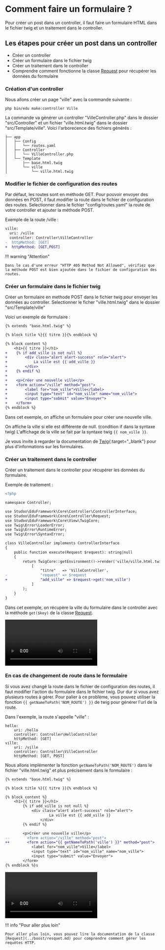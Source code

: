 # Comment faire un formulaire ?

Pour créer un post dans un controller, il faut faire un formulaire HTML dans le fichier twig et un traitement dans le controller.

## Les étapes pour créer un post dans un controller

- Créer un controller
- Créer un formulaire dans le fichier twig
- Créer un traitement dans le controller
- Comprendre comment fonctionne la classe [Request](../boost/resquet.md) pour récupérer les données du formulaire

### Création d'un controller

Nous allons créer un page "ville" avec la commande suivante :

```Shell
php bin/edu make:controller Ville
```

La commande va générer un controller "VilleController.php" dans le dossier "src/Controller" et un fichier "ville.html.twig" dans le dossier "src/Template/ville".
Voici l'arborecence des fichiers générés :

``` hl_lines="5 8 9"
├── app
│   ├── Config
│   │   └── routes.yaml
│   ├── Controller
│   │   └── VilleController.php
│   └── Template
│       ├── base.html.twig
│       └── ville
│           └── ville.html.twig
```

### Modifier le fichier de configuration des routes

Par défaut, les routes sont en méthode GET. Pour pouvoir envoyer des données en POST, il faut modifier la route dans le fichier de configuration des routes.
Selectionner dans le fichier "config/routes.yaml" la route de votre controller et ajouter la méthode POST.

Exemple de la route /ville :

```diff
ville:
  uri: /ville
  controller: Controller\VilleController
-  httpMethod: [GET]
+  httpMethod: [GET,POST]
```

!!! warning "Attention"

    Dans le cas d'une erreur "HTTP 405 Method Not Allowed", vérifiez que la méthode POST est bien ajoutée dans le fichier de configuration des routes.

### Créer un formulaire dans le fichier twig

Créer un formulaire en methode POST dans le fichier twig pour envoyer les données au controller.
Selectionner le ficher "ville.html.twig" dans le dossier "src/Template/ville"

Voici un exemple de formulaire :

```diff
{% extends "base.html.twig" %}

{% block title %}{{ titre }}{% endblock %}

{% block content %}
    <h1>{{ titre }}</h1>
+    {% if add_ville is not null %}
+        <div class="alert alert-success" role="alert">
+            La ville est {{ add_ville }}
+        </div>
+    {% endif %}
+
+    <p>Créer une nouvelle ville</p>
+    <form action="/ville" method="post">
+        <label for="nom_ville">Ville</label>
+        <input type="text" id="nom_ville" name="nom_ville">
+        <input type="submit" value="Envoyer">
+    </form>
{% endblock %}
```

Dans cet exemple, on affiche un formulaire pour créer une nouvelle ville. 

On affiche la ville si elle est différente de null. (condition if dans la syntaxe twig)
L'affichage de la ville se fait par la syntaxe twig `{{ nom_ville }}`.

Je vous invite à regarder la documentation de [Twig](https://twig.symfony.com/doc/3.x/){:target="_blank"} pour plus d'informations sur les formulaires.

### Créer un traitement dans le controller

Créer un traitement dans le controller pour récupérer les données du formulaire.

Exemple de traitement :

```diff
<?php

namespace Controller;

use Studoo\EduFramework\Core\Controller\ControllerInterface;
use Studoo\EduFramework\Core\Controller\Request;
use Studoo\EduFramework\Core\View\TwigCore;
use Twig\Error\LoaderError;
use Twig\Error\RuntimeError;
use Twig\Error\SyntaxError;

class VilleController implements ControllerInterface
{
	public function execute(Request $request): string|null
	{
		return TwigCore::getEnvironment()->render('ville/ville.html.twig',
		    [
		        "titre"   => 'VilleController',
- 		        "request" => $request
+ 		        "add_ville" => $request->get('nom_ville')
		    ]
		);
	}
}
```

Dans cet exemple, on récupère la ville du formulaire dans le controller avec la méthode `get($key)` de la classe [Request](../boost/resquet.md#getkey).

<video controls>
<source src="../assets/screen-form-simple.mp4" type="video/mp4">
</video>

### En cas de changement de route dans le formulaire

Si vous avez changé la route dans le fichier de configuration des routes, il faut modifier l'action du formulaire dans le fichier twig. Dur dur si vous avez plusieurs routes à gérer.
Pour palier à ce problème, vous pouvez utiliser la fonction `{{ getNameToPath('NOM_ROUTE') }}` de twig pour générer l'url de la route.

Dans l'exemple, la route s'appelle "ville" :

``` hl_lines="5"
hello:
    uri: /hello
    controller: Controller\HelloController
    httpMethod: [GET]
ville:
    uri: /ville
    controller: Controller\VilleController
    httpMethod: [GET, POST]
```

Nous allons implémenter la fonction `getNameToPath('NOM_ROUTE')` dans le fichier "ville.html.twig" et plus précisément dans le formulaire :

```diff
{% extends "base.html.twig" %}

{% block title %}{{ titre }}{% endblock %}

{% block content %}
    <h1>{{ titre }}</h1>
        {% if add_ville is not null %}
            <div class="alert alert-success" role="alert">
                    La ville est {{ add_ville }}
                </div>
        {% endif %}

        <p>Créer une nouvelle ville</p>
--        <form action="/ville" method="post">
++        <form action="{{ getNameToPath('ville') }}" method="post">
            <label for="nom_ville">Ville</label>
            <input type="text" id="nom_ville" name="nom_ville">
            <input type="submit" value="Envoyer">
        </form>
{% endblock %}s
```

<video controls>
<source src="../assets/screen-form-path.mp4" type="video/mp4">
</video>

!!! info "Pour aller plus loin"

    Pour aller plus loin, vous pouvez lire la documentation de la classe [Request](../boost/resquet.md) pour comprendre comment gérer les requêtes HTTP.

